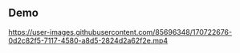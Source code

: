 ## Demo



https://user-images.githubusercontent.com/85696348/170722676-0d2c82f5-7117-4580-a8d5-2824d2a62f2e.mp4


